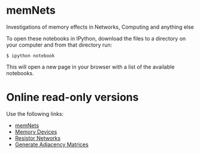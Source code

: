 memNets
=======

Investigations of memory effects in Networks, Computing and anything else

To open these notebooks in IPython, download the files to a directory on your computer and from that directory run:

    $ ipython notebook

This will open a new page in your browser with a list of the available notebooks.

Online read-only versions
=========================

Use the following links:

* [memNets](http://nbviewer.ipython.org/urls/raw.github.com/forrestsheldon/memNets/master/memNets.ipynb)
* [Memory Devices](http://nbviewer.ipython.org/urls/raw.github.com/forrestsheldon/memNets/master/Memory_Devices.ipynb)
* [Resistor Networks](http://nbviewer.ipython.org/urls/raw.github.com/forrestsheldon/memNets/master/Resistor_Nets_V2.ipynb)
* [Generate Adjacency Matrices](http://nbviewer.ipython.org/urls/raw.github.com/forrestsheldon/memNets/master/Generate_Adjacency_Matrix.ipynb)
